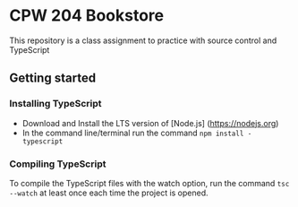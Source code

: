 # CPW 204 Bookstore

This repository is a class assignment to practice with source control and TypeScript

## Getting started

### Installing TypeScript
- Download and Install the LTS version of [Node.js] (https://nodejs.org)
- In the command line/terminal run the command `npm install - typescript`

### Compiling TypeScript
To compile the TypeScript files with the watch option, run the command `tsc --watch` at least once each time the project is opened.